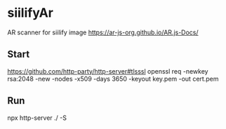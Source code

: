 # siilifyAr
AR scanner for siilify image
https://ar-js-org.github.io/AR.js-Docs/

## Start
https://github.com/http-party/http-server#tlsssl
openssl req -newkey rsa:2048 -new -nodes -x509 -days 3650 -keyout key.pem -out cert.pem

## Run
npx http-server ./ -S

